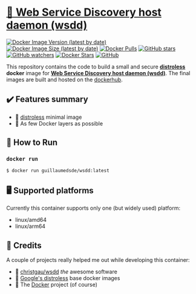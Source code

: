 # [🐋 Web Service Discovery host daemon (wsdd)](https://github.com/guillaumedsde/docker-wsdd)

[![Docker Image Version (latest by date)](https://img.shields.io/docker/v/guillaumedsde/wsdd)](https://hub.docker.com/r/guillaumedsde/wsdd/tags)
[![Docker Image Size (latest by date)](https://img.shields.io/docker/image-size/guillaumedsde/wsdd)](https://hub.docker.com/r/guillaumedsde/wsdd)
[![Docker Pulls](https://img.shields.io/docker/pulls/guillaumedsde/wsdd)](https://hub.docker.com/r/guillaumedsde/wsdd)
[![GitHub stars](https://img.shields.io/github/stars/guillaumedsde/docker-wsdd?label=Github%20stars)](https://github.com/guillaumedsde/docker-wsdd)
[![GitHub watchers](https://img.shields.io/github/watchers/guillaumedsde/docker-wsdd?label=Github%20Watchers)](https://github.com/guillaumedsde/docker-wsdd)
[![Docker Stars](https://img.shields.io/docker/stars/guillaumedsde/wsdd)](https://hub.docker.com/r/guillaumedsde/wsdd)
[![GitHub](https://img.shields.io/github/license/guillaumedsde/docker-wsdd)](https://github.com/guillaumedsde/docker-wsdd/blob/master/LICENSE.md)

This repository contains the code to build a small and secure **[distroless](https://github.com/GoogleContainerTools/distroless)** **docker** image for **[Web Service Discovery host daemon (wsdd)](https://github.com/Jackett/Jackett)**.
The final images are built and hosted on the [dockerhub](https://hub.docker.com/r/guillaumedsde/wsdd).

## ✔️ Features summary

- 🥑 [distroless](https://github.com/GoogleContainerTools/distroless) minimal image
- 🤏 As few Docker layers as possible

## 🏁 How to Run

### `docker run`

```bash
$ docker run guillaumedsde/wsdd:latest
```

## 🖥️ Supported platforms

Currently this container supports only one (but widely used) platform:

- linux/amd64
- linux/arm64

## 🙏 Credits

A couple of projects really helped me out while developing this container:

- 💽 [christgau/wsdd](https://github.com/christgau/wsdd) _the_ awesome software
- 🥑 [Google's distroless](https://github.com/GoogleContainerTools/distroless) base docker images
- 🐋 The [Docker](https://github.com/docker) project (of course)
